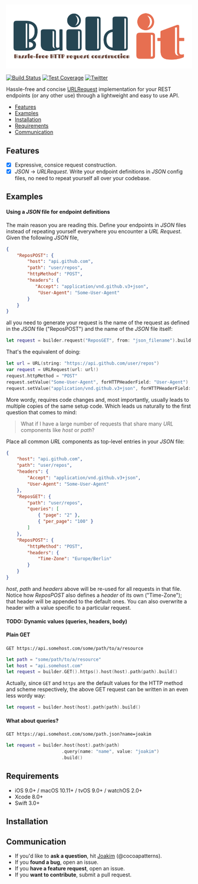 ![Buildit](https://raw.githubusercontent.com/ilazakis/BuildIt/assets/logo.png)

[![Build Status](https://travis-ci.org/ilazakis/BuildIt.svg?branch=master)](https://travis-ci.org/ilazakis/BuildIt)
[![Test Coverage](https://codecov.io/gh/ilazakis/BuildIt/branch/master/graph/badge.svg)](https://codecov.io/gh/ilazakis/BuildIt)
[![Twitter](https://img.shields.io/badge/twitter-buildit-blue.svg?style=flat)](http://twitter.com/cocoapatterns)


Hassle-free and concise [URLRequest](https://developer.apple.com/reference/foundation/urlrequest) implementation for your REST endpoints (or any other use) through a lightweight and easy to use API.

- [Features](#features)
- [Examples](#examples)
- [Installation](#installation)
- [Requirements](#requirements)
- [Communication](#communication)

## Features
- [x] Expressive, consice request construction.
- [x] *JSON* -> *URLRequest*. Write your endpoint definitions in *JSON* config files, no need to repeat yourself all over your codebase.

## Examples

#### Using a *JSON* file for endpoint definitions

The main reason you are reading this. Define your endpoints in *JSON* files instead of repeating yourself everywhere you encounter a *URL Request*. Given the following *JSON* file,

```json
{
    "ReposPOST": {
        "host": "api.github.com",
        "path": "user/repos",
        "httpMethod": "POST",
        "headers": {
           "Accept": "application/vnd.github.v3+json",
            "User-Agent": "Some-User-Agent"
        }
    }
}
````

all you need to generate your request is the name of the request as defined in the *JSON* file ("ReposPOST") and the name of the *JSON* file itself:

```swift 
let request = builder.request("ReposGET", from: "json_filename").build()
````

That's the equivalent of doing:

```swift
let url = URL(string: "https://api.github.com/user/repos")
var request = URLRequest(url: url!)
request.httpMethod = "POST"
request.setValue("Some-User-Agent", forHTTPHeaderField: "User-Agent")
request.setValue("application/vnd.github.v3+json", forHTTPHeaderField: "Accept")
````

More wordy, requires code changes and, most importantly, usually leads to multiple copies of the same setup code. Which leads us naturally to the first question that comes to mind:

> What if I have a large number of requests that share many *URL* components like *host* or *path*?

Place all common *URL* components as top-level entries in your *JSON* file:

```json
{
	"host": "api.github.com",
    "path": "user/repos",
    "headers": {
        "Accept": "application/vnd.github.v3+json",
        "User-Agent": "Some-User-Agent"
    },
    "ReposGET": {
		"path": "user/repos",
        "queries": [
            { "page": "2" },
            { "per_page": "100" }
        ]
	},
	"ReposPOST": {
        "httpMethod": "POST",
        "headers": {
            "Time-Zone": "Europe/Berlin"
        }
    }
}
```

*host*, *path* and *headers* above will be re-used for all requests in that file. Notice how *ReposPOST* also defines a *header* of its own ("Time-Zone"); that header will be appended to the default ones. You can also overwrite a header with a value specific to a particular request.

#### TODO: Dynamic values (queries, headers, body)

#### Plain GET
`GET https://api.somehost.com/some/path/to/a/resource`

```swift 
let path = "some/path/to/a/resource"
let host = "api.somehost.com"
let request = builder.GET().https().host(host).path(path).build()
```

Actually, since `GET` and `https` are the default values for the HTTP method and scheme respectively, the above GET request can be written in an even less wordy way:

```swift
let request = builder.host(host).path(path).build()
```

#### What about queries?
`GET https://api.somehost.com/some/path.json?name=joakim`

```swift
let request = builder.host(host).path(path)
                     .query(name: "name", value: "joakim")
                     .build()
```

## Requirements

- iOS 9.0+ / macOS 10.11+ / tvOS 9.0+ / watchOS 2.0+
- Xcode 8.0+
- Swift 3.0+

## Installation


## Communication

- If you'd like to **ask a question**, hit [Joakim](https://twitter.com/cocoapatterns) (@cocoapatterns).
- If you **found a bug**, open an issue.
- If you **have a feature request**, open an issue.
- If you **want to contribute**, submit a pull request.
